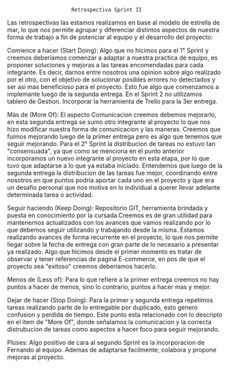 
							
							
							
						 Retrospectiva Sprint II

Las retrospectivas las estamos realizamos en base al modelo de estrella de mar, lo que nos permite agrupar y diferenciar distintos aspectos de nuestra forma de trabajo a fin de potenciar al equipo y el desarrollo del proyecto:


Comience a hacer (Start Doing): 
Algo que no hicimos para el 1° Sprint y creemos deberiamos comenzar a adaptar a nuestra practica de equipo, es proponer soluciones y mejoras a las tareas encomendadas para cada integrante. Es decir, darnos entre nosotros una opinion sobre algo realizado por el otro, con el objetivo de solucionar posibles errores no detectados y ser asi mas beneficioso para el proyecto. Esto fue algo que comenzamos a implemante luego de la segunda entrega.
En el Sprint 2 no utilizamos tablero de Gestion. Incorporar la herramienta de Trello para la 3er entrega.


Más de (More Of): 
El aspecto Comunicacion creemos debemos mejorarlo, en esta segunda entrega se sumo otro integrante al proyecto lo que nos hizo modificar nuestra forma de comunicacion y las maneras. Creemos que fuimos mejorando luego de la primer entrega pero es algo que tenemos que seguir mejorando.
Para el 2° Sprint la distribucion de tareas no estuvo tan "consensuada", ya que como se menciona en el punto anterior incorporamos un nuevo integrante al proyecto en esta etapa, por lo que tuvo que adaptarse a lo que ya estaba iniciado. Entendemos que luego de la segunda entrega la distribucion de las tareas fue mejor, coordinando entre nosotros en que puntos podria aportar cada uno en el proyecto y que era un desafio personal que nos motiva en lo individual a querer llevar adelante determinada tarea o actividad.
 

Seguir haciendo (Keep Doing): 
Repositorio GIT, herramienta brindada y puesta en conocimiento por la cursada.Creemos es de gran utilidad para mantenernos actualizados con los avances que vamos realizando por lo que debemos seguir utilizando y trabajando desde la misma.
Estamos realizando avances de forma recurrente en el proyecto, lo que nos permite llegar sobre la fecha de entrega con gran parte de lo necesario a presentar ya realizado.
Algo que hicimos desde el primer momento es tratar de observar y tener referencias de pagina E-commerce, en pos de que el proyecto sea "exitoso" creemos deberiamos hacerlo.


Menos de (Less of): 
Para lo que refiere a la primer entrega creemos no hay puntos a hacer de menos, sino lo contrario, puntos a hacer mas y mejor.


Dejar de hacer (Stop Doing):
Para la primer y segunda entrega repetimos tareas realizando parte de lo entregable por duplicado, esto genero confusion y perdida de tiempo. Este punto esta relacionado con lo descripto en el item de "More Of", donde señalamos la comunicacion y la correcta distrubucion de tareas como aspectos a hacer foco para seguir mejorando. 

 

Pluses: Algo positivo de cara al segundo Sprint es la incorporacion de Fernando al equipo. Ademas de adaptarse facilmente, colabora y propone mejoras al proyecto.